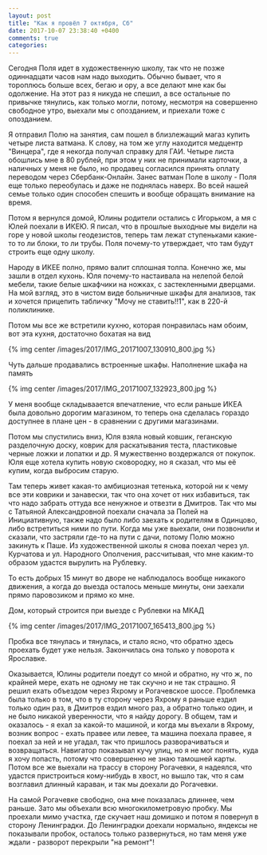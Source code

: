 ```yaml
---
layout: post
title: "Как я провёл 7 октября, Сб"
date: 2017-10-07 23:38:40 +0400
comments: true
categories: 
---
```

Сегодня Поля идет в художественную школу, так что не позже одиннадцати часов нам надо выходить. Обычно бывает, что я тороплюсь больше всех, бегаю и ору, а все делают мне как бы одолжение. На этот раз я никуда не спешил, а все остальные по привычке тянулись, как только могли, потому, несмотря на совершенно свободное утро, выехали мы с опозданием, и приехали тоже с опозданием. 

Я отправил Полю на занятия,  сам пошел в близлежащий магаз купить четыре листа ватмана. К слову, на том же углу находится медцентр "Винцера", где я некогда получал справку для ГАИ. Четыре листа обошлись мне в 80 рублей, при этом у них не принимали карточки, а наличных у меня не было, но продавец согласился принять оплату переводом через Сбербанк-Онлайн. Занес ватман Поле в школу - Поля еще только переобулась и даже не поднялась наверх. Во всей нашей семье только один способен спешить и вообще обращать внимание на время.

Потом я вернулся домой, Юлины родители остались с Игорьком, а мя с Юлей поехали в ИКЕЮ. Я писал, что в прошлые выходные мы видели на горе у новой школы геодезистов, теперь там лежат ступеньками какие-то то ли блоки, то ли трубы. Поля почему-то утверждает, что там будут строить еще одну школу.

Народу в ИКЕЕ полно, прямо валит сплошная толпа. Конечно же, мы зашли в отдел кухонь. Юля почему-то настаивала на нелепой белой мебели, такие белые шкафчики на ножках, с застекленными дверцами. На мой взгляд, это в чистом виде больничные шкафы для анализов, так и хочется прицепить табличку "Мочу не ставить!!1", как в 220-й поликлинике.

Потом мы все же встретили кухню, которая понравилась нам обоим, вот эта кухня, достаточно бохатая на вид

{% img center /images/2017/IMG_20171007_130910_800.jpg %}

Чуть дальше продавались встроенные шкафы. Наполнение шкафа на память

{% img center /images/2017/IMG_20171007_132923_800.jpg %}

У меня вообще складываается впечатление, что если раньше ИКЕА была довольно дорогим магазином, то теперь она сделалась гораздо доступнее в плане цен - в сравнении с другими магазинами.

Потом мы спустились вниз, Юля взяла новый ковшик, геганскую разделочную доску, коврик для раскатывания теста, пластиковые черные ложки и лопатки и др. Я мужественно воздержался от покупок. Юля еще хотела купить новую сковородку, но я сказал, что мы её купим, когда выбросим старую.



Там теперь живет какая-то амбициозная тетенька, которой ни к чему все эти коврики и занавески, так что она хочет от них избавиться, так что надо забрать оттуда все ненужное и отвезти в Дмитров. Так что мы с Татьяной Александровной поехали сначала за Полей на Инициативную, также надо было либо заехать к родителям в Одинцово, либо встретиться ними по пути. Когда мы уже выехали, они позвонили и сказали, что застряли где-то на пути с дачи, потому Полю можно закинуть к Паше. Из художественной школы я снова поехал через ул. Курчатова и ул. Народного Ополчения, рассчитывая, что мне каким-то образом удастся вырулить на Рублевку.



То есть добрых 15 минут во дворе не наблюдалось вообще никакого движения, а когда до выезда осталось меньше минуты, они заехали прямо паровозиком и прямо ко мне.


Дом, который строится при выезде с Рублевки на МКАД

{% img center /images/2017/IMG_20171007_165413_800.jpg %}


Пробка все тянулась и тянулась, и стало ясно, что обратно здесь проехать будет уже нельзя. Закончилась она только у поворота к Ярославке.


Оказывается, Юлины родители поедут со мной и обратно, ну что ж, по крайней мере, ехать не одному не так скучно и не так страшно. Я решил ехать объездом через Яхрому и Рогачевское шоссе. Проблемка была только в том, что в ту сторону через Яхрому я раньше ездил только один раз, в Дмитров ездил много раз, а обратно только один, и не было никакой уверенности, что я найду дорогу. В общем, там и оказалось - я ехал за какой-то машиной, и когда мы въехали в Яхрому, возник вопрос - ехать правее или левее, та машина поехала правее, я поехал за ней и не угадал, так что пришлось разворачиваться и возвращаться. Навигатор показывал кучу улиц, но я не мог понять, куда я хочу попасть, потому что совершенно не знаю тамошней карты. Потом все же выехали на трассу в сторону Рогачевки, я надеялся, что удастся пристроиться кому-нибудь в хвост, но вышло так, что я сам возглавил длинный караван, и так мы доехали до Рогачевки.

На самой Рогачевке свободно, она мне показалась длиннее, чем раньше. Зато мы объехали всю многокилометровую пробку. Мы проехали мимо участка, где скучает наш домишко и потом я повернул в сторону Ленинградки. До Ленинградки доехали нормально, яндексы не показывали пробок, осталось только развернуться, но там меня уже ждали - разворот перекрыли "на ремонт"!